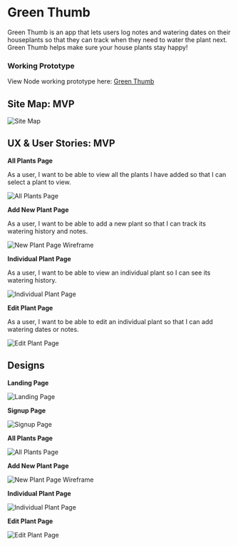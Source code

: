 # Green Thumb
Green Thumb is an app that lets users log notes and watering dates on their houseplants so that they can track when they need to water the plant next. Green Thumb helps make sure your house plants stay happy! 

### Working Prototype

View Node working prototype here: [Green Thumb](https://node-capstone-plant-app.herokuapp.com/) 

## Site Map: MVP 

![Site Map](wireframes/site_map.jpg)

## UX & User Stories: MVP

**All Plants Page** 

As a user, I want to be able to view all the plants I have added so that I can select a plant to view.

![All Plants Page](wireframes/all_plants_page.jpg)

**Add New Plant Page**

As a user, I want to be able to add a new plant so that I can track its watering history and notes.

![New Plant Page Wireframe](wireframes/new_plant_page.jpg)

**Individual Plant Page**

As a user, I want to be able to view an individual plant so I can see its watering history.

![Individual Plant Page](wireframes/individual_plant_page.jpg)

**Edit Plant Page**

As a user, I want to be able to edit an individual plant so that I can add watering dates or notes.

![Edit Plant Page](wireframes/edit_plant_page.jpg)

## Designs

**Landing Page** 

![Landing Page](screenshots/landing_page.png)

**Signup Page** 

![Signup Page](screenshots/signup_page.png)

**All Plants Page** 

![All Plants Page](screenshots/all_plants_page.png)

**Add New Plant Page**

![New Plant Page Wireframe](screenshots/new_plant_page.png)

**Individual Plant Page**

![Individual Plant Page](screenshots/individual_plant_page.png)

**Edit Plant Page**

![Edit Plant Page](screenshots/edit_plant_page.png)


